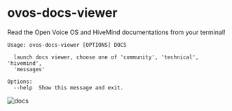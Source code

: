 # ovos-docs-viewer

Read the Open Voice OS and HiveMind documentations from your terminal!

```
Usage: ovos-docs-viewer [OPTIONS] DOCS

  launch docs viewer, choose one of 'community', 'technical', 'hivemind',
  'messages'

Options:
  --help  Show this message and exit.
```

![docs](https://github.com/JarbasHiveMind/HiveMind-community-docs/assets/33701864/3f241128-3dd3-47ef-857c-722e560328e9)
